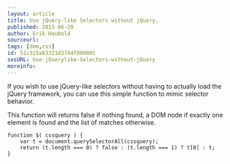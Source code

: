 ```yaml
---
layout: article
title: Use jQuery-like Selectors without jQuery.
published: 2013-06-20
author: Erik Haubold
sourceurl: 
tags: [dom,css]
id: 51c315a83321d3744f000001
sesURL: Use-jQuerylike-Selectors-without-jQuery
moreinfo: 
---
```


If you wish to use jQuery-like selectors without having to actually load the jQuery framework, you can use this simple function to mimic selector behavior. 

This function will returns false if nothing found, a DOM node if exactly one element is found and the list of matches otherwise.

<pre><code class="language-javascript">function $( cssquery ) {
    var t = document.querySelectorAll(cssquery);
    return (t.length === 0) ? false : (t.length === 1) ? t[0] : t;
}</code></pre>
